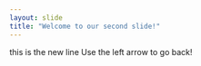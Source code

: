 ```yaml
---
layout: slide
title: "Welcome to our second slide!"
---
```

this is the new line
Use the left arrow to go back!
